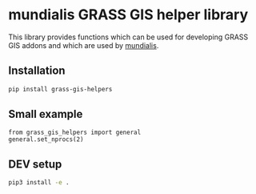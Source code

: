 # mundialis GRASS GIS helper library

This library provides functions which can be used for developing GRASS GIS addons and which are used by [mundialis](https://www.mundialis.de/).

## Installation

```bash
pip install grass-gis-helpers
```

## Small example

```python3
from grass_gis_helpers import general
general.set_nprocs(2)
```

## DEV setup

```bash
pip3 install -e .

```
